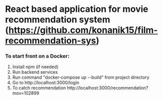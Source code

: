 # React based application for movie recommendation system (https://github.com/konanik15/film-recommendation-sys)

### To start front on a Docker:
1. Install npm (if needed)
2. Run backend services
3. Run command "docker-compose up --build" from project directory
4. Go to http://localhost:3000/login
5. To catch recommendation http://localhost:3000/recommendation?mov=102899


